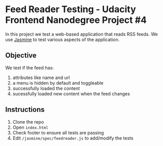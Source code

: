 # Feed Reader Testing - Udacity Frontend Nanodegree Project #4

In this project we test a web-based application that reads RSS feeds. We use [Jasmine][1] to test various aspects of the application.

## Objective

We test if the feed has:
1. attributes like name and url
2. a menu is hidden by default and toggleable
3. successfully loaded the content
4. sucessfully loaded new content when the feed changes

## Instructions

1. Clone the repo
2. Open `index.html`
3. Check footer to ensure all tests are passing
4. Edit `/jasmine/spec/feedreader.js` to add/modify the tests

[1]: https://jasmine.github.io/
